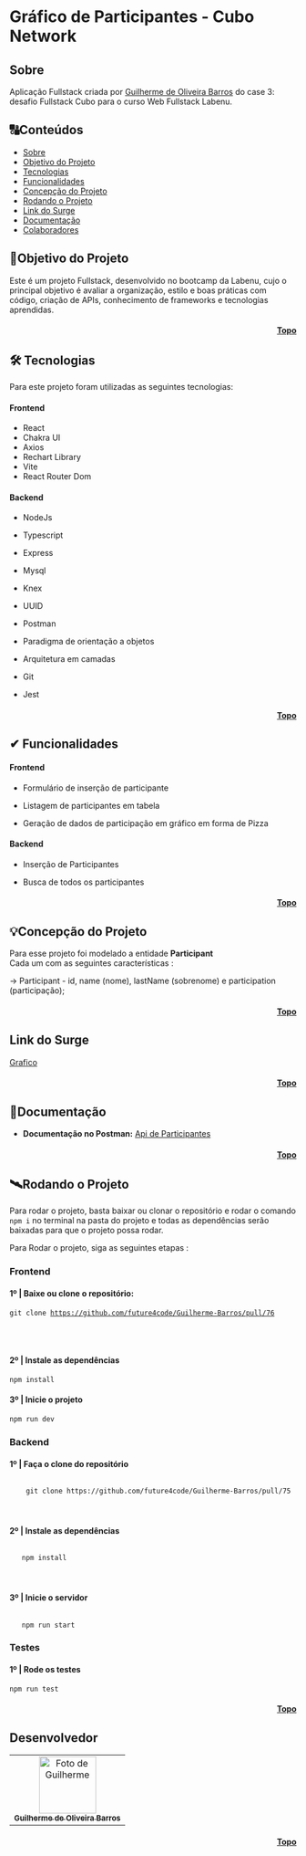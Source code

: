 # <h1 id="topo">Gráfico de Participantes - Cubo Network</h1>

## <h2 id=sobre>Sobre</h2>

Aplicação Fullstack criada por [Guilherme de Oliveira Barros](https://github.com/FIXER3600) do case 3: desafio Fullstack Cubo para o curso Web Fullstack Labenu.


##  🔠Conteúdos

<!--ts-->
   * [Sobre](#sobre)
   * [Objetivo do Projeto](#objetivo-do-projeto)
   * [Tecnologias](#tecnologias)
   * [Funcionalidades](#funcionalidades)
   * [Concepção do Projeto](#concepcao-do-projeto)
   * [Rodando o Projeto](#rodando-o-projeto)
   * [Link do Surge](#surge)
   * [Documentação](#documentacao)
   * [Colaboradores](#colaboradores)
<!--te-->



##  <h2 id=objetivo-do-projeto>🎯Objetivo do Projeto</h2>

Este é um projeto Fullstack, desenvolvido no bootcamp da Labenu, cujo o principal objetivo é avaliar a organização, estilo e boas práticas com código, criação de APIs, conhecimento de frameworks e tecnologias aprendidas.

<h4 align="right"><a href="#topo">Topo</a></h4>


## <h2 id=tecnologias>🛠 Tecnologias</h2>

Para este projeto foram utilizadas as seguintes tecnologias:

#### Frontend

- React
- Chakra UI
- Axios
- Rechart Library
- Vite
- React Router Dom

#### Backend

- NodeJs

- Typescript

- Express

- Mysql

- Knex

- UUID

- Postman

- Paradigma de orientação a objetos

- Arquitetura em camadas

- Git

- Jest

<h4 align="right"><a href="#topo">Topo</a></h4>


## <h2 id=funcionalidades>✔ Funcionalidades</h2>

#### Frontend

- Formulário de inserção de participante

- Listagem de participantes em tabela

- Geração de dados de participação em gráfico em forma de Pizza

#### Backend

- Inserção de Participantes

- Busca de todos os participantes

  

<h4 align="right"><a href="#topo">Topo</a></h4>

## <h2 id=concepcao-do-projeto>💡Concepção do Projeto</h2>

Para esse projeto foi modelado a entidade **Participant**  
Cada um com as seguintes características :

→ Participant -  id, name (nome), lastName (sobrenome) e participation (participação);

<h4 align="right"><a href="#topo">Topo</a></h4>

<h2 id="surge">
    Link do Surge
</h2>

[Grafico](https://grafico-cubo.surge.sh/)

<h4 align="right"><a href="#topo">Topo</a></h4>

## <h2 id=documentacao>🔗Documentação</h2>

- **Documentação no Postman:** [Api de Participantes](https://documenter.getpostman.com/view/18676403/VUqpscfi)

<h4 align="right"><a href="#topo">Topo</a></h4>


## <h2 id=rodando-o-projeto>🛰Rodando o Projeto</h2>

Para rodar o projeto, basta baixar ou clonar o repositório e rodar o comando <code>npm i</code> no terminal na pasta do projeto e todas as dependências serão baixadas para que o projeto possa rodar.

Para Rodar o projeto, siga as seguintes etapas :

### Frontend

#### 1º | Baixe ou clone o repositório:

<code>git clone https://github.com/future4code/Guilherme-Barros/pull/76</code>

<br><br>

#### 2º | Instale as dependências

<code>npm install</code>

#### 3º | Inicie o projeto

<code>npm run dev</code>

### Backend

<h4>1º | Faça o clone do repositório </h4>

<code>
    git clone https://github.com/future4code/Guilherme-Barros/pull/75
</code>

<br>
<br>

<h4>2º | Instale as dependências </h4>

<code>
   npm install
</code>

<br>
<br>

<h4>3º | Inicie o servidor </h4>

<code>
   npm run start
</code>



### Testes

#### 1º | Rode os testes

<code>npm run test</code>

<h4 align="right"><a href="#topo">Topo</a></h4>


## <h2 id=colaboradores>Desenvolvedor</h2>

<table>
  <tr>
    <td align="center">
      <a href="https://github.com/FIXER3600">
        <img src="https://avatars.githubusercontent.com/u/47544503?v=4" width="100px;" alt="Foto de Guilherme"/><br>
        <sub>
          <b>Guilherme de Oliveira Barros</b>
        </sub>
      </a>
    </td>
  </tr>
</table>


<h4 align="right"><a href="#topo">Topo</a></h4>